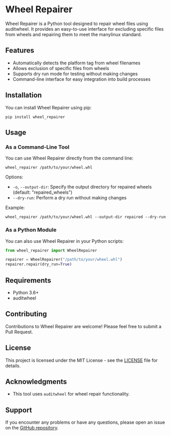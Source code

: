# Wheel Repairer

Wheel Repairer is a Python tool designed to repair wheel files using auditwheel. It provides an easy-to-use interface for excluding specific files from wheels and repairing them to meet the manylinux standard.

## Features

- Automatically detects the platform tag from wheel filenames
- Allows exclusion of specific files from wheels
- Supports dry run mode for testing without making changes
- Command-line interface for easy integration into build processes

## Installation

You can install Wheel Repairer using pip:

```
pip install wheel_repairer
```

## Usage

### As a Command-Line Tool

You can use Wheel Repairer directly from the command line:

```
wheel_repairer /path/to/your/wheel.whl
```

Options:
- `-o`, `--output-dir`: Specify the output directory for repaired wheels (default: "repaired_wheels")
- `--dry-run`: Perform a dry run without making changes

Example:
```
wheel_repairer /path/to/your/wheel.whl --output-dir repaired --dry-run
```

### As a Python Module

You can also use Wheel Repairer in your Python scripts:

```python
from wheel_repairer import WheelRepairer

repairer = WheelRepairer("/path/to/your/wheel.whl")
repairer.repair(dry_run=True)
```

## Requirements

- Python 3.6+
- auditwheel

## Contributing

Contributions to Wheel Repairer are welcome! Please feel free to submit a Pull Request.

## License

This project is licensed under the MIT License - see the [LICENSE](LICENSE) file for details.

## Acknowledgments

- This tool uses `auditwheel` for wheel repair functionality.

## Support

If you encounter any problems or have any questions, please open an issue on the [GitHub repository](https://github.com/yourusername/wheel_repairer).